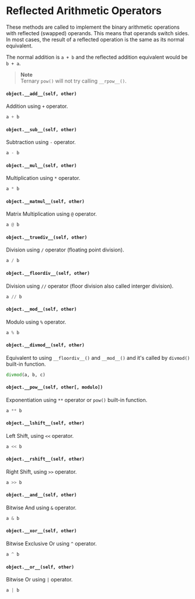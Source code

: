 # Reflected Arithmetic Operators

These methods are called to implement the binary arithmetic operations with reflected (swapped) operands.
This means that operands switch sides.
In most cases, the result of a reflected operation is the same as its normal equivalent.

The normal addition is `a + b` and the reflected addition equivalent would be `b + a`.

> **Note**  
> Ternary `pow()` will not try calling `__rpow__()`.

#### `object.__add__(self, other)`

Addition using `+` operator.

```python
a + b
```

#### `object.__sub__(self, other)`

Subtraction using `-` operator.

```python
a - b
```

#### `object.__mul__(self, other)`

Multiplication using `*` operator.

```python
a * b
```

#### `object.__matmul__(self, other)`

Matrix Multiplication using `@` operator.

```python
a @ b
```

#### `object.__truediv__(self, other)`

Division using `/` operator (floating point division).

```python
a / b
```

#### `object.__floordiv__(self, other)`

Division using `//` operator (floor division also called interger division).

```python
a // b
```

#### `object.__mod__(self, other)`

Modulo using `%` operator.

```python
a % b
```

#### `object.__divmod__(self, other)`

Equivalent to using `__floordiv__()` and `__mod__()` and it's called by `divmod()` built-in function.

```python
divmod(a, b, c)
```


#### `object.__pow__(self, other[, modulo])`

Exponentiation using `**` operator or `pow()` built-in function.

```python
a ** b
```

#### `object.__lshift__(self, other)`

Left Shift, using `<<` operator.

```python
a << b
```

#### `object.__rshift__(self, other)`

Right Shift, using `>>` operator.

```python
a >> b
```

#### `object.__and__(self, other)`

Bitwise And using `&` operator.

```python
a & b
```

#### `object.__xor__(self, other)`

Bitwise Exclusive Or using `^` operator.

```python
a ^ b
```

#### `object.__or__(self, other)`

Bitwise Or using `|` operator.

```python
a | b
```
